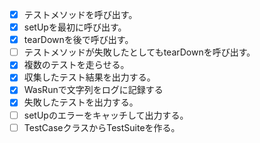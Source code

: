 - [x] テストメソッドを呼び出す。
- [x] setUpを最初に呼び出す。
- [x] tearDownを後で呼び出す。
- [ ] テストメソッドが失敗したとしてもtearDownを呼び出す。
- [x] 複数のテストを走らせる。
- [x] 収集したテスト結果を出力する。
- [x] WasRunで文字列をログに記録する
- [x] 失敗したテストを出力する。
- [ ] setUpのエラーをキャッチして出力する。
- [ ] TestCaseクラスからTestSuiteを作る。